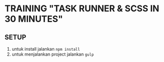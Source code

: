 # TRAINING "TASK RUNNER & SCSS IN 30 MINUTES"
## SETUP
1. untuk install jalankan `npm install`
2. untuk menjalankan project jalankan `gulp`
